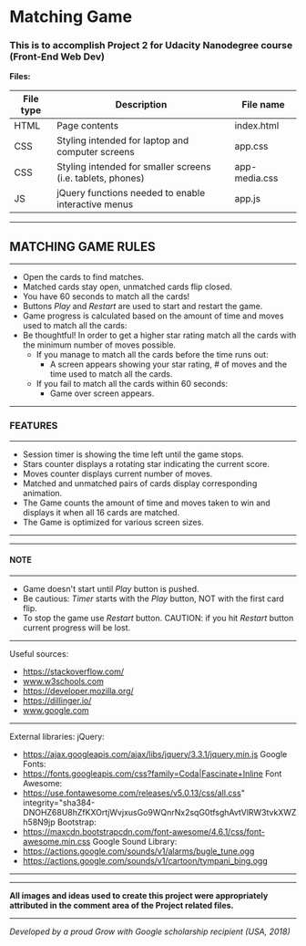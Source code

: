 # **Matching Game**

### This is to accomplish Project 2 for Udacity Nanodegree course (Front-End Web Dev)
**Files:**

| File type | Description | File name |
| ------ | ------ |------ |
| HTML | Page contents | index.html|
| CSS | Styling intended for laptop and computer screens | app.css |
| CSS | Styling intended for smaller screens (i.e. tablets, phones) | app-media.css |
| JS | jQuery functions needed to enable interactive menus | app.js |

----
## **MATCHING GAME RULES**
----
* Open the cards to find matches.
* Matched cards stay open, unmatched cards flip closed.
* You have 60 seconds to match all the cards!
* Buttons _Play_ and _Restart_ are used to start and restart the game.
* Game progress is calculated based on the amount of time and moves used to match all the cards:
* Be thoughtful! In order to get a higher star rating match all the cards with the minimum number of moves possible.
    - If you manage to match all the cards before the time runs out:
        - A screen appears showing your star rating, # of moves and the time used to match all the cards.
    -  If you fail to match all the cards within 60 seconds:
        - Game over screen appears.

----
### **FEATURES**
----
* Session timer is showing the time left until the game stops.
* Stars counter displays a rotating star indicating the current score.
* Moves counter displays current number of moves.
* Matched and unmatched pairs of cards display corresponding animation.
* The Game counts the amount of time and moves taken to win and displays it when all 16 cards are matched.
* The Game is optimized for various screen sizes.
----
----
#### **NOTE**
----
* Game doesn't start until _Play_ button is pushed.
* Be cautious: _Timer_ starts with the _Play_ button, NOT with the first card flip.
* To stop the game use _Restart_ button. CAUTION: if you hit _Restart_ button current progress will be lost.
----
Useful sources:
- https://stackoverflow.com/
- www.w3schools.com
- https://developer.mozilla.org/
- https://dillinger.io/
- www.google.com
----
External libraries:
jQuery:
- https://ajax.googleapis.com/ajax/libs/jquery/3.3.1/jquery.min.js
Google Fonts:
- https://fonts.googleapis.com/css?family=Coda|Fascinate+Inline
Font Awesome:
- https://use.fontawesome.com/releases/v5.0.13/css/all.css" integrity="sha384-DNOHZ68U8hZfKXOrtjWvjxusGo9WQnrNx2sqG0tfsghAvtVlRW3tvkXWZh58N9jp
Bootstrap:
- https://maxcdn.bootstrapcdn.com/font-awesome/4.6.1/css/font-awesome.min.css
Google Sound Library:
- https://actions.google.com/sounds/v1/alarms/bugle_tune.ogg
- https://actions.google.com/sounds/v1/cartoon/tympani_bing.ogg
----
----
**All images and ideas used to create this project were appropriately attributed in the comment area of the Project related files.**

----
_Developed by a proud Grow with Google scholarship recipient (USA, 2018)_
